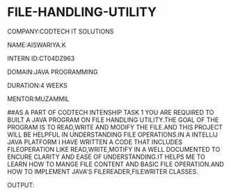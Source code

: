 # FILE-HANDLING-UTILITY
COMPANY:CODTECH IT SOLUTIONS

NAME:AISWARIYA.K

INTERN ID:CT04DZ963

DOMAIN:JAVA PROGRAMMING

DURATION:4 WEEKS

MENTOR:MUZAMMIL

##AS A PART OF CODTECH INTENSHIP TASK 1 YOU ARE REQUIRED TO BUILT A JAVA PROGRAM ON FILE HANDLING UTILITY.THE GOAL OF THE PROGRAM IS TO READ,WRITE AND MODIFY THE FILE.AND THIS PROJECT WILL BE HELPFUL IN UNDERSTANDING FILE OPERATIONS.IN A INTELLIJ JAVA PLATFORM I HAVE WRITTEN A CODE THAT INCLUDES FILEOPERATION LIKE READ,WRITE,MOTIFY IN A WELL DOCUMENTED TO ENCURE CLARITY AND EASE OF UNDERSTANDING.IT HELPS ME TO LEARN HOW TO MANGE FILE CONTENT AND BASIC FILE OPERATION.AND HOW TO IMPLEMENT JAVA'S FILEREADER,FILEWRITER CLASSES.

OUTPUT:
